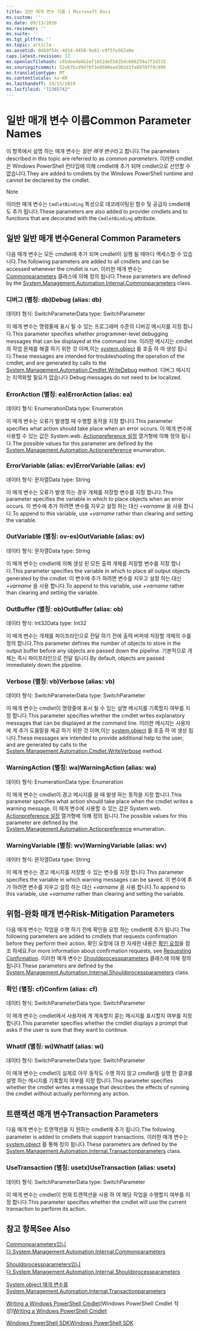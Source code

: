 ```yaml
---
title: 일반 매개 변수 이름 | Microsoft Docs
ms.custom: ''
ms.date: 09/13/2016
ms.reviewer: ''
ms.suite: ''
ms.tgt_pltfrm: ''
ms.topic: article
ms.assetid: 0db9f54c-4014-4450-9e81-c9f5fe562a0e
caps.latest.revision: 12
ms.openlocfilehash: c65deeda6b2ef1b52de55035dc606259a7f2d232
ms.sourcegitcommit: 52a67bcd9d7bf3e8600ea4302d1fa8970ff9c998
ms.translationtype: MT
ms.contentlocale: ko-KR
ms.lasthandoff: 10/15/2019
ms.locfileid: "72365742"
---
```

# <a name="common-parameter-names"></a><span data-ttu-id="251c8-102">일반 매개 변수 이름</span><span class="sxs-lookup"><span data-stu-id="251c8-102">Common Parameter Names</span></span>

<span data-ttu-id="251c8-103">이 항목에서 설명 하는 매개 변수는 *일반 매개 변수*라고 합니다.</span><span class="sxs-lookup"><span data-stu-id="251c8-103">The parameters described in this topic are referred to as *common parameters*.</span></span> <span data-ttu-id="251c8-104">이러한 cmdlet은 Windows PowerShell 런타임에 의해 cmdlet에 추가 되며 cmdlet으로 선언할 수 없습니다.</span><span class="sxs-lookup"><span data-stu-id="251c8-104">They are added to cmdlets by the Windows PowerShell runtime and cannot be declared by the cmdlet.</span></span>

> [!NOTE]
> <span data-ttu-id="251c8-105">이러한 매개 변수는 `CmdletBinding` 특성으로 데코레이팅된 함수 및 공급자 cmdlet에도 추가 됩니다.</span><span class="sxs-lookup"><span data-stu-id="251c8-105">These parameters are also added to provider cmdlets and to functions that are decorated with the `CmdletBinding` attribute.</span></span>

## <a name="general-common-parameters"></a><span data-ttu-id="251c8-106">일반 일반 매개 변수</span><span class="sxs-lookup"><span data-stu-id="251c8-106">General Common Parameters</span></span>

<span data-ttu-id="251c8-107">다음 매개 변수는 모든 cmdlet에 추가 되며 cmdlet이 실행 될 때마다 액세스할 수 있습니다.</span><span class="sxs-lookup"><span data-stu-id="251c8-107">The following parameters are added to all cmdlets and can be accessed whenever the cmdlet is run.</span></span> <span data-ttu-id="251c8-108">이러한 매개 변수는 [Commonparameters](/dotnet/api/System.Management.Automation.Internal.CommonParameters) 클래스에 의해 정의 됩니다.</span><span class="sxs-lookup"><span data-stu-id="251c8-108">These parameters are defined by the [System.Management.Automation.Internal.Commonparameters](/dotnet/api/System.Management.Automation.Internal.CommonParameters) class.</span></span>

### <a name="debug-alias-db"></a><span data-ttu-id="251c8-109">디버그 (별칭: db)</span><span class="sxs-lookup"><span data-stu-id="251c8-109">Debug (alias: db)</span></span>

<span data-ttu-id="251c8-110">데이터 형식: SwitchParameter</span><span class="sxs-lookup"><span data-stu-id="251c8-110">Data type: SwitchParameter</span></span>

<span data-ttu-id="251c8-111">이 매개 변수는 명령줄에 표시 될 수 있는 프로그래머 수준의 디버깅 메시지를 지정 합니다.</span><span class="sxs-lookup"><span data-stu-id="251c8-111">This parameter specifies whether programmer-level debugging messages that can be displayed at the command line.</span></span> <span data-ttu-id="251c8-112">이러한 메시지는 cmdlet의 작업 문제를 해결 하기 위한 것 이며,이는 [system.object](/dotnet/api/System.Management.Automation.Cmdlet.WriteDebug) 를 호출 하 여 생성 됩니다.</span><span class="sxs-lookup"><span data-stu-id="251c8-112">These messages are intended for troubleshooting the operation of the cmdlet, and are generated by calls to the [System.Management.Automation.Cmdlet.WriteDebug](/dotnet/api/System.Management.Automation.Cmdlet.WriteDebug) method.</span></span> <span data-ttu-id="251c8-113">디버그 메시지는 지역화할 필요가 없습니다.</span><span class="sxs-lookup"><span data-stu-id="251c8-113">Debug messages do not need to be localized.</span></span>

### <a name="erroraction-alias-ea"></a><span data-ttu-id="251c8-114">ErrorAction (별칭: ea)</span><span class="sxs-lookup"><span data-stu-id="251c8-114">ErrorAction (alias: ea)</span></span>

<span data-ttu-id="251c8-115">데이터 형식: Enumeration</span><span class="sxs-lookup"><span data-stu-id="251c8-115">Data type: Enumeration</span></span>

<span data-ttu-id="251c8-116">이 매개 변수는 오류가 발생할 때 수행할 동작을 지정 합니다.</span><span class="sxs-lookup"><span data-stu-id="251c8-116">This parameter specifies what action should take place when an error occurs.</span></span> <span data-ttu-id="251c8-117">이 매개 변수에 사용할 수 있는 값은 System.web. [Actionpreference 설정](/dotnet/api/System.Management.Automation.ActionPreference) 열거형에 의해 정의 됩니다.</span><span class="sxs-lookup"><span data-stu-id="251c8-117">The possible values for this parameter are defined by the [System.Management.Automation.Actionpreference](/dotnet/api/System.Management.Automation.ActionPreference) enumeration.</span></span>

### <a name="errorvariable-alias-ev"></a><span data-ttu-id="251c8-118">ErrorVariable (alias: ev)</span><span class="sxs-lookup"><span data-stu-id="251c8-118">ErrorVariable (alias: ev)</span></span>

<span data-ttu-id="251c8-119">데이터 형식: 문자열</span><span class="sxs-lookup"><span data-stu-id="251c8-119">Data type: String</span></span>

<span data-ttu-id="251c8-120">이 매개 변수는 오류가 발생 하는 경우 개체를 저장할 변수를 지정 합니다.</span><span class="sxs-lookup"><span data-stu-id="251c8-120">This parameter specifies the variable in which to place objects when an error occurs.</span></span> <span data-ttu-id="251c8-121">이 변수에 추가 하려면 변수를 지우고 설정 하는 대신 +*varname* 을 사용 합니다.</span><span class="sxs-lookup"><span data-stu-id="251c8-121">To append to this variable, use +*varname* rather than clearing and setting the variable.</span></span>

### <a name="outvariable-alias-ov"></a><span data-ttu-id="251c8-122">OutVariable (별칭: ov-es)</span><span class="sxs-lookup"><span data-stu-id="251c8-122">OutVariable (alias: ov)</span></span>

<span data-ttu-id="251c8-123">데이터 형식: 문자열</span><span class="sxs-lookup"><span data-stu-id="251c8-123">Data type: String</span></span>

<span data-ttu-id="251c8-124">이 매개 변수는 cmdlet에 의해 생성 된 모든 출력 개체를 저장할 변수를 지정 합니다.</span><span class="sxs-lookup"><span data-stu-id="251c8-124">This parameter specifies the variable in which to place all output objects generated by the cmdlet.</span></span> <span data-ttu-id="251c8-125">이 변수에 추가 하려면 변수를 지우고 설정 하는 대신 +*varname* 을 사용 합니다.</span><span class="sxs-lookup"><span data-stu-id="251c8-125">To append to this variable, use +*varname* rather than clearing and setting the variable.</span></span>

### <a name="outbuffer-alias-ob"></a><span data-ttu-id="251c8-126">OutBuffer (별칭: ob)</span><span class="sxs-lookup"><span data-stu-id="251c8-126">OutBuffer (alias: ob)</span></span>

<span data-ttu-id="251c8-127">데이터 형식: Int32</span><span class="sxs-lookup"><span data-stu-id="251c8-127">Data type: Int32</span></span>

<span data-ttu-id="251c8-128">이 매개 변수는 개체를 파이프라인으로 전달 하기 전에 출력 버퍼에 저장할 개체의 수를 정의 합니다.</span><span class="sxs-lookup"><span data-stu-id="251c8-128">This parameter defines the number of objects to store in the output buffer before any objects are passed down the pipeline.</span></span> <span data-ttu-id="251c8-129">기본적으로 개체는 즉시 파이프라인으로 전달 됩니다.</span><span class="sxs-lookup"><span data-stu-id="251c8-129">By default, objects are passed immediately down the pipeline.</span></span>

### <a name="verbose-alias-vb"></a><span data-ttu-id="251c8-130">Verbose (별칭: vb)</span><span class="sxs-lookup"><span data-stu-id="251c8-130">Verbose (alias: vb)</span></span>

<span data-ttu-id="251c8-131">데이터 형식: SwitchParameter</span><span class="sxs-lookup"><span data-stu-id="251c8-131">Data type: SwitchParameter</span></span>

<span data-ttu-id="251c8-132">이 매개 변수는 cmdlet이 명령줄에 표시 될 수 있는 설명 메시지를 기록할지 여부를 지정 합니다.</span><span class="sxs-lookup"><span data-stu-id="251c8-132">This parameter specifies whether the cmdlet writes explanatory messages that can be displayed at the command line.</span></span> <span data-ttu-id="251c8-133">이러한 메시지는 사용자에 게 추가 도움말을 제공 하기 위한 것 이며,이는 [system.object](/dotnet/api/System.Management.Automation.Cmdlet.WriteVerbose) 를 호출 하 여 생성 됩니다.</span><span class="sxs-lookup"><span data-stu-id="251c8-133">These messages are intended to provide additional help to the user, and are generated by calls to the [System.Management.Automation.Cmdlet.WriteVerbose](/dotnet/api/System.Management.Automation.Cmdlet.WriteVerbose) method.</span></span>

### <a name="warningaction-alias-wa"></a><span data-ttu-id="251c8-134">WarningAction (별칭: wa)</span><span class="sxs-lookup"><span data-stu-id="251c8-134">WarningAction (alias: wa)</span></span>

<span data-ttu-id="251c8-135">데이터 형식: Enumeration</span><span class="sxs-lookup"><span data-stu-id="251c8-135">Data type: Enumeration</span></span>

<span data-ttu-id="251c8-136">이 매개 변수는 cmdlet이 경고 메시지를 쓸 때 발생 하는 동작을 지정 합니다.</span><span class="sxs-lookup"><span data-stu-id="251c8-136">This parameter specifies what action should take place when the cmdlet writes a warning message.</span></span> <span data-ttu-id="251c8-137">이 매개 변수에 사용할 수 있는 값은 System.web. [Actionpreference 설정](/dotnet/api/System.Management.Automation.ActionPreference) 열거형에 의해 정의 됩니다.</span><span class="sxs-lookup"><span data-stu-id="251c8-137">The possible values for this parameter are defined by the [System.Management.Automation.Actionpreference](/dotnet/api/System.Management.Automation.ActionPreference) enumeration.</span></span>

### <a name="warningvariable-alias-wv"></a><span data-ttu-id="251c8-138">WarningVariable (별칭: wv)</span><span class="sxs-lookup"><span data-stu-id="251c8-138">WarningVariable (alias: wv)</span></span>

<span data-ttu-id="251c8-139">데이터 형식: 문자열</span><span class="sxs-lookup"><span data-stu-id="251c8-139">Data type: String</span></span>

<span data-ttu-id="251c8-140">이 매개 변수는 경고 메시지를 저장할 수 있는 변수를 지정 합니다.</span><span class="sxs-lookup"><span data-stu-id="251c8-140">This parameter specifies the variable in which warning messages can be saved.</span></span> <span data-ttu-id="251c8-141">이 변수에 추가 하려면 변수를 지우고 설정 하는 대신 +*varname* 을 사용 합니다.</span><span class="sxs-lookup"><span data-stu-id="251c8-141">To append to this variable, use +*varname* rather than clearing and setting the variable.</span></span>

## <a name="risk-mitigation-parameters"></a><span data-ttu-id="251c8-142">위험-완화 매개 변수</span><span class="sxs-lookup"><span data-stu-id="251c8-142">Risk-Mitigation Parameters</span></span>

<span data-ttu-id="251c8-143">다음 매개 변수는 작업을 수행 하기 전에 확인을 요청 하는 cmdlet에 추가 됩니다.</span><span class="sxs-lookup"><span data-stu-id="251c8-143">The following parameters are added to cmdlets that requests confirmation before they perform their action.</span></span> <span data-ttu-id="251c8-144">확인 요청에 대 한 자세한 내용은 [확인 요청](./requesting-confirmation-from-cmdlets.md)을 참조 하세요.</span><span class="sxs-lookup"><span data-stu-id="251c8-144">For more information about confirmation requests, see [Requesting Confirmation](./requesting-confirmation-from-cmdlets.md).</span></span> <span data-ttu-id="251c8-145">이러한 매개 변수는 [Shouldprocessparameters](/dotnet/api/System.Management.Automation.Internal.ShouldProcessParameters) 클래스에 의해 정의 됩니다.</span><span class="sxs-lookup"><span data-stu-id="251c8-145">These parameters are defined by the [System.Management.Automation.Internal.Shouldprocessparameters](/dotnet/api/System.Management.Automation.Internal.ShouldProcessParameters) class.</span></span>

### <a name="confirm-alias-cf"></a><span data-ttu-id="251c8-146">확인 (별칭: cf)</span><span class="sxs-lookup"><span data-stu-id="251c8-146">Confirm (alias: cf)</span></span>

<span data-ttu-id="251c8-147">데이터 형식: SwitchParameter</span><span class="sxs-lookup"><span data-stu-id="251c8-147">Data type: SwitchParameter</span></span>

<span data-ttu-id="251c8-148">이 매개 변수는 cmdlet에서 사용자에 게 계속할지 묻는 메시지를 표시할지 여부를 지정 합니다.</span><span class="sxs-lookup"><span data-stu-id="251c8-148">This parameter specifies whether the cmdlet displays a prompt that asks if the user is sure that they want to continue.</span></span>

### <a name="whatif-alias-wi"></a><span data-ttu-id="251c8-149">WhatIf (별칭: wi)</span><span class="sxs-lookup"><span data-stu-id="251c8-149">WhatIf (alias: wi)</span></span>

<span data-ttu-id="251c8-150">데이터 형식: SwitchParameter</span><span class="sxs-lookup"><span data-stu-id="251c8-150">Data type: SwitchParameter</span></span>

<span data-ttu-id="251c8-151">이 매개 변수는 cmdlet이 실제로 아무 동작도 수행 하지 않고 cmdlet을 실행 한 결과를 설명 하는 메시지를 기록할지 여부를 지정 합니다.</span><span class="sxs-lookup"><span data-stu-id="251c8-151">This parameter specifies whether the cmdlet writes a message that describes the effects of running the cmdlet without actually performing any action.</span></span>

## <a name="transaction-parameters"></a><span data-ttu-id="251c8-152">트랜잭션 매개 변수</span><span class="sxs-lookup"><span data-stu-id="251c8-152">Transaction Parameters</span></span>

<span data-ttu-id="251c8-153">다음 매개 변수는 트랜잭션을 지 원하는 cmdlet에 추가 됩니다.</span><span class="sxs-lookup"><span data-stu-id="251c8-153">The following parameter is added to cmdlets that support transactions.</span></span> <span data-ttu-id="251c8-154">이러한 매개 변수는 [system.object](/dotnet/api/System.Management.Automation.Internal.TransactionParameters) 를 통해 정의 됩니다.</span><span class="sxs-lookup"><span data-stu-id="251c8-154">These parameters are defined by the [System.Management.Automation.Internal.Transactionparameters](/dotnet/api/System.Management.Automation.Internal.TransactionParameters) class.</span></span>

### <a name="usetransaction-alias-usetx"></a><span data-ttu-id="251c8-155">UseTransaction (별칭: usetx)</span><span class="sxs-lookup"><span data-stu-id="251c8-155">UseTransaction (alias: usetx)</span></span>

<span data-ttu-id="251c8-156">데이터 형식: SwitchParameter</span><span class="sxs-lookup"><span data-stu-id="251c8-156">Data type: SwitchParameter</span></span>

<span data-ttu-id="251c8-157">이 매개 변수는 cmdlet이 현재 트랜잭션을 사용 하 여 해당 작업을 수행할지 여부를 지정 합니다.</span><span class="sxs-lookup"><span data-stu-id="251c8-157">This parameter specifies whether the cmdlet will use the current transaction to perform its action.</span></span>

## <a name="see-also"></a><span data-ttu-id="251c8-158">참고 항목</span><span class="sxs-lookup"><span data-stu-id="251c8-158">See Also</span></span>

[<span data-ttu-id="251c8-159">Commonparameters입니다.</span><span class="sxs-lookup"><span data-stu-id="251c8-159">System.Management.Automation.Internal.Commonparameters</span></span>](/dotnet/api/System.Management.Automation.Internal.CommonParameters)

[<span data-ttu-id="251c8-160">Shouldprocessparameters입니다.</span><span class="sxs-lookup"><span data-stu-id="251c8-160">System.Management.Automation.Internal.Shouldprocessparameters</span></span>](/dotnet/api/System.Management.Automation.Internal.ShouldProcessParameters)

[<span data-ttu-id="251c8-161">System.object 매개 변수를</span><span class="sxs-lookup"><span data-stu-id="251c8-161">System.Management.Automation.Internal.Transactionparameters</span></span>](/dotnet/api/System.Management.Automation.Internal.TransactionParameters)

<span data-ttu-id="251c8-162">[Writing a Windows PowerShell Cmdlet](./writing-a-windows-powershell-cmdlet.md)(Windows PowerShell Cmdlet 작성)</span><span class="sxs-lookup"><span data-stu-id="251c8-162">[Writing a Windows PowerShell Cmdlet](./writing-a-windows-powershell-cmdlet.md)</span></span>

[<span data-ttu-id="251c8-163">Windows PowerShell SDK</span><span class="sxs-lookup"><span data-stu-id="251c8-163">Windows PowerShell SDK</span></span>](../windows-powershell-reference.md)
